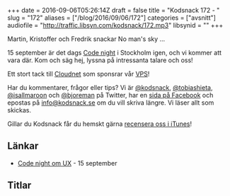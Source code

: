 +++
date = 2016-09-06T05:26:14Z
draft = false
title = "Kodsnack 172 - "
slug = "172"
aliases = ["/blog/2016/09/06/172"]
categories = ["avsnitt"]
audiofile = "http://traffic.libsyn.com/kodsnack/172.mp3"
libsynid = ""
+++

Martin, Kristoffer och Fredrik snackar No man's sky …

15 september är det dags [Code night](http://techworld.event.idg.se/event/codenight6/) i Stockholm igen, och vi kommer att vara där. Kom och säg hej, lyssna på intressanta talare och oss!

Ett stort tack till [Cloudnet](http://www.cloudnet.se) som sponsrar vår [VPS](http://en.wikipedia.org/wiki/Virtual_private_server)!

Har du kommentarer, frågor eller tips? Vi är [@kodsnack](https://www.twitter.com/kodsnack), [@tobiashieta](https://www.twitter.com/tobiashieta), [@isallmaroon](https://www.twitter.com/isallmaroon) och [@bjoreman](https://www.twitter.com/bjoreman) på Twitter, har en [sida på Facebook](https://www.facebook.com/kodsnack) och epostas på [info@kodsnack.se](mailto:info@kodsnack.se) om du vill skriva längre. Vi läser allt som skickas.

Gillar du Kodsnack får du hemskt gärna [recensera oss i iTunes](http://itunes.apple.com/se/podcast/kodsnack/id561631498?l=en)!

## Länkar ##
* [Code night om UX](http://techworld.event.idg.se/event/codenight6/) - 15 september


## Titlar ##
